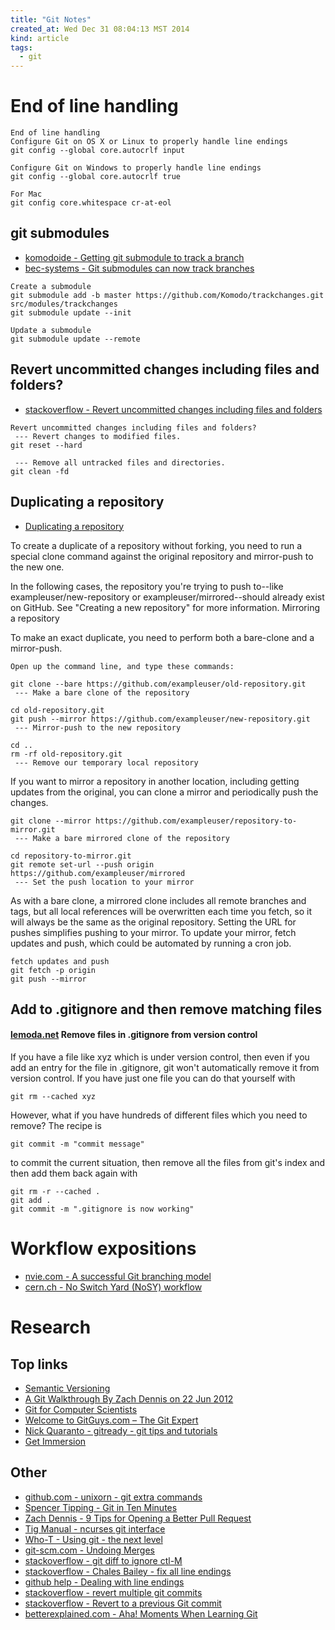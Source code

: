 ```yaml
---
title: "Git Notes"
created_at: Wed Dec 31 08:04:13 MST 2014
kind: article
tags:
  - git
---
```


# End of line handling

~~~~~~~~~~~~~~~~
End of line handling
Configure Git on OS X or Linux to properly handle line endings
git config --global core.autocrlf input

Configure Git on Windows to properly handle line endings
git config --global core.autocrlf true

For Mac
git config core.whitespace cr-at-eol
~~~~~~~~~~~~~~~~

## git submodules

* [komodoide - Getting git submodule to track a branch](http://komodoide.com/blog/2014-05/git-submodules/)
* [bec-systems - Git submodules can now track branches](http://bec-systems.com/site/1020/git-submodules-can-now-track-branches)

~~~~~~~~~~~~~~~~
Create a submodule
git submodule add -b master https://github.com/Komodo/trackchanges.git src/modules/trackchanges
git submodule update --init
~~~~~~~~~~~~~~~~

~~~~~~~~~~~~~~~~
Update a submodule
git submodule update --remote
~~~~~~~~~~~~~~~~

## Revert uncommitted changes including files and folders?

* [stackoverflow - Revert uncommitted changes including files and folders](http://stackoverflow.com/questions/5807137/git-how-to-revert-uncommitted-changes-including-files-and-folders)

~~~~~~~~~~~~~~~~
Revert uncommitted changes including files and folders?
 --- Revert changes to modified files.
git reset --hard

 --- Remove all untracked files and directories.
git clean -fd
~~~~~~~~~~~~~~~~

## Duplicating a repository

* [Duplicating a repository](https://help.github.com/articles/duplicating-a-repository/)



To create a duplicate of a repository without forking, you need to run
a special clone command against the original repository and mirror-push
to the new one.

In the following cases, the repository you're trying to push to--like
exampleuser/new-repository or exampleuser/mirrored--should already
exist on GitHub. See "Creating a new repository" for more information.
Mirroring a repository

To make an exact duplicate, you need to perform both a bare-clone and
a mirror-push.

~~~~~~~~~~~~~~~~
Open up the command line, and type these commands:

git clone --bare https://github.com/exampleuser/old-repository.git
 --- Make a bare clone of the repository

cd old-repository.git
git push --mirror https://github.com/exampleuser/new-repository.git
 --- Mirror-push to the new repository

cd ..
rm -rf old-repository.git
 --- Remove our temporary local repository
~~~~~~~~~~~~~~~~

If you want to mirror a repository in another location, including getting
updates from the original, you can clone a mirror and periodically push
the changes.

~~~~~~~~~~~~~~~~
git clone --mirror https://github.com/exampleuser/repository-to-mirror.git
 --- Make a bare mirrored clone of the repository

cd repository-to-mirror.git
git remote set-url --push origin https://github.com/exampleuser/mirrored
 --- Set the push location to your mirror
~~~~~~~~~~~~~~~~

As with a bare clone, a mirrored clone includes all remote branches and
tags, but all local references will be overwritten each time you fetch,
so it will always be the same as the original repository. Setting the
URL for pushes simplifies pushing to your mirror. To update your mirror,
fetch updates and push, which could be automated by running a cron job.

~~~~~~~~~~~~~~~~
fetch updates and push
git fetch -p origin
git push --mirror
~~~~~~~~~~~~~~~~

## Add to .gitignore and then remove matching files

#### [lemoda.net](http://www.lemoda.net/git/rm-gitignore-files/) Remove files in .gitignore from version control

If you have a file like xyz which is under version control, then even
if you add an entry for the file in .gitignore, git won't automatically
remove it from version control. If you have just one file you can do
that yourself with

~~~~~~~~~~~~~~~~
git rm --cached xyz
~~~~~~~~~~~~~~~~

However, what if you have hundreds of different files which you need to
remove? The recipe is

~~~~~~~~~~~~~~~~
git commit -m "commit message"
~~~~~~~~~~~~~~~~

to commit the current situation, then remove all the files from git's
index and then add them back again with

~~~~~~~~~~~~~~~~
git rm -r --cached .
git add .
git commit -m ".gitignore is now working"
~~~~~~~~~~~~~~~~


# Workflow expositions

* [nvie.com - A successful Git branching model](http://nvie.com/posts/a-successful-git-branching-model/)
* [cern.ch - No Switch Yard (NoSY) workflow](https://root.cern.ch/drupal/content/suggested-work-flow-distributed-projects-nosy#A-suggested-work-flow-for-distributed-projects-NoSY)

# Research

## Top links

* [Semantic Versioning](http://semver.org)
* [A Git Walkthrough By Zach Dennis on 22 Jun 2012](http://www.mutuallyhuman.com/blog/2012/06/22/a-git-walkthrough/)
* [Git for Computer Scientists](http://eagain.net/articles/git-for-computer-scientists/)
* [Welcome to GitGuys.com – The Git Expert](http://www.gitguys.com/)
* [Nick Quaranto - gitready - git tips and tutorials](http://gitready.com/)
* [Get Immersion](http://gitimmersion.com/index.html)

## Other

* [github.com - unixorn - git extra commands](https://github.com/unixorn/git-extra-commands)
* [Spencer Tipping - Git in Ten Minutes](http://spencertipping.com/git-in-ten-minutes/git-in-ten-minutes.pdf)
* [Zach Dennis - 9 Tips for Opening a Better Pull Request](http://www.mutuallyhuman.com/blog/2014/09/29/9-tips-for-opening-a-better-pull-request/)
* [Tig Manual - ncurses git interface](http://jonas.nitro.dk/tig/manual.html)
* [Who-T - Using git - the next level](http://who-t.blogspot.com/2014/03/using-git-next-level.html)
* [git-scm.com - Undoing Merges](http://git-scm.com/blog/2010/03/02/undoing-merges.html)
* [stackoverflow - git diff to ignore ctl-M](http://stackoverflow.com/questions/1889559/git-diff-to-ignore-m)
* [stackoverflow - Chales Bailey - fix all line endings](http://stackoverflow.com/questions/1510798/trying-to-fix-line-endings-with-git-filter-branch-but-having-no-luck/1511273#1511273)
* [github help - Dealing with line endings](https://help.github.com/articles/dealing-with-line-endings/#platform-all)
* [stackoverflow - revert multiple git commits](http://stackoverflow.com/questions/1463340/revert-multiple-git-commits/1470452#1470452)
* [stackoverflow - Revert to a previous Git commit](http://stackoverflow.com/questions/4114095/revert-to-a-previous-git-commit)
* [betterexplained.com - Aha! Moments When Learning Git](http://betterexplained.com/articles/aha-moments-when-learning-git/)

